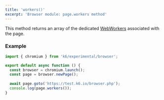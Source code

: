 ```yaml
---
title: 'workers()'
excerpt: 'Browser module: page.workers method'
---
```


This method returns an array of the dedicated [WebWorkers](/javascript-api/k6-experimental/browser/worker/) associated with the page.

### Example

<CodeGroup labels={[]}>

```javascript
import { chromium } from 'k6/experimental/browser';

export default async function () {
  const browser = chromium.launch();
  const page = browser.newPage();
  
  await page.goto('https://test.k6.io/browser.php');
  console.log(page.workers());
}
```

</CodeGroup>